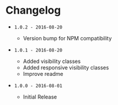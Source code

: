 # Changelog

- `1.0.2 - 2016-08-20`
  - Version bump for NPM compatibility

- `1.0.1 - 2016-08-20`
  - Added visibility classes
  - Added responsive visibility classes
  - Improve readme

- `1.0.0 - 2016-08-01`
  - Initial Release
